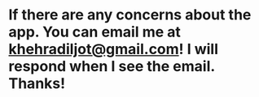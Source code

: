 # If there are any concerns about the app. You can email me at khehradiljot@gmail.com! I will respond when I see the email. Thanks!
